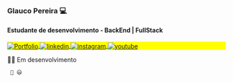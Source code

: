 <!DOCTYPE html>
<html lang="pt-br">
<head>
  <meta charset="UTF-8">
  <meta name="viewport" content="width=device-width, initial-scale=1.0">
</head>
<body>
  <h3> Glauco Pereira 💻 </h3>
  <h4>Estudante de desenvolvimento - BackEnd | FullStack</h4>

  <p id="linkExterno" align="left" style="background:yellow">
       <a href="https://glaucopereira.com" target="_blank">
         <img align="center" src="https://img.shields.io/badge/-Glauco_Pereira-05122A?style=flat&logo=windowsterminal" alt="Portfolio"/>
       </a>
       <a href="https://linkedin.com/in/glaucopereira" target="_blank">
         <img align="center" src="https://img.shields.io/badge/-tgmarinho-05122A?style=flat&logo=linkedin" alt="linkedin"/>
       </a>
       <a href="https://instagram.com/tgmarinho" target="_blank">
       <img align="center" src="https://img.shields.io/badge/-tgmarinho-05122A?style=flat&logo=instagram" alt="instagram"/>
       </a>
       <a href="https://youtube.com/tgmarinho" target="_blank">
       <img align="center" src="https://img.shields.io/badge/-tgmarinho-05122A?style=flat&logo=youtube" alt="youtube"/>
       </a>
   </p>


   👋🏻 Em desenvolvimento
     
     🚀 😃

 

  <script>
  document.getElementById('linkExterno').addEventListener('click', function(event) {
      event.preventDefault();
      window.open(this.getAttribute('href'), '_blank');
  });
  </script>
</body>
</html>


 
   

      
 
